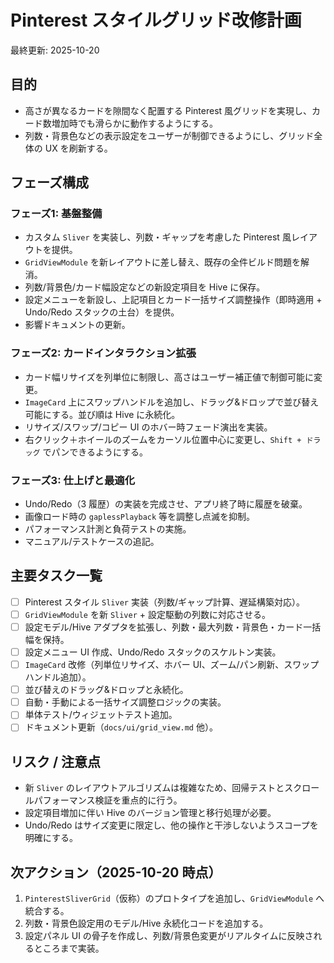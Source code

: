 # Pinterest スタイルグリッド改修計画

最終更新: 2025-10-20

## 目的
- 高さが異なるカードを隙間なく配置する Pinterest 風グリッドを実現し、カード数増加時でも滑らかに動作するようにする。
- 列数・背景色などの表示設定をユーザーが制御できるようにし、グリッド全体の UX を刷新する。

## フェーズ構成

### フェーズ1: 基盤整備
- カスタム `Sliver` を実装し、列数・ギャップを考慮した Pinterest 風レイアウトを提供。
- `GridViewModule` を新レイアウトに差し替え、既存の全件ビルド問題を解消。
- 列数/背景色/カード幅設定などの新設定項目を Hive に保存。
- 設定メニューを新設し、上記項目とカード一括サイズ調整操作（即時適用 + Undo/Redo スタックの土台）を提供。
- 影響ドキュメントの更新。

### フェーズ2: カードインタラクション拡張
- カード幅リサイズを列単位に制限し、高さはユーザー補正値で制御可能に変更。
- `ImageCard` 上にスワップハンドルを追加し、ドラッグ&ドロップで並び替え可能にする。並び順は Hive に永続化。
- リサイズ/スワップ/コピー UI のホバー時フェード演出を実装。
- 右クリック＋ホイールのズームをカーソル位置中心に変更し、`Shift + ドラッグ` でパンできるようにする。

### フェーズ3: 仕上げと最適化
- Undo/Redo（3 履歴）の実装を完成させ、アプリ終了時に履歴を破棄。
- 画像ロード時の `gaplessPlayback` 等を調整し点滅を抑制。
- パフォーマンス計測と負荷テストの実施。
- マニュアル/テストケースの追記。

## 主要タスク一覧
- [ ] Pinterest スタイル `Sliver` 実装（列数/ギャップ計算、遅延構築対応）。
- [ ] `GridViewModule` を新 `Sliver` + 設定駆動の列数に対応させる。
- [ ] 設定モデル/Hive アダプタを拡張し、列数・最大列数・背景色・カード一括幅を保持。
- [ ] 設定メニュー UI 作成、Undo/Redo スタックのスケルトン実装。
- [ ] `ImageCard` 改修（列単位リサイズ、ホバー UI、ズーム/パン刷新、スワップハンドル追加）。
- [ ] 並び替えのドラッグ&ドロップと永続化。
- [ ] 自動・手動による一括サイズ調整ロジックの実装。
- [ ] 単体テスト/ウィジェットテスト追加。
- [ ] ドキュメント更新（`docs/ui/grid_view.md` 他）。

## リスク / 注意点
- 新 `Sliver` のレイアウトアルゴリズムは複雑なため、回帰テストとスクロールパフォーマンス検証を重点的に行う。
- 設定項目増加に伴い Hive のバージョン管理と移行処理が必要。
- Undo/Redo はサイズ変更に限定し、他の操作と干渉しないようスコープを明確にする。

## 次アクション（2025-10-20 時点）
1. `PinterestSliverGrid`（仮称）のプロトタイプを追加し、`GridViewModule` へ統合する。
2. 列数・背景色設定用のモデル/Hive 永続化コードを追加する。
3. 設定パネル UI の骨子を作成し、列数/背景色変更がリアルタイムに反映されるところまで実装。

